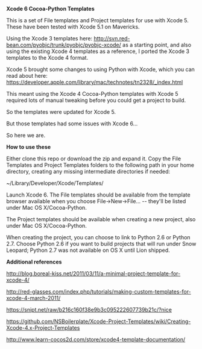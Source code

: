 **Xcode 6 Cocoa-Python Templates**

This is a set of File templates and Project templates for use with Xcode 5. These have been tested with Xcode 5.1 on Mavericks.

Using the Xcode 3 templates here: http://svn.red-bean.com/pyobjc/trunk/pyobjc/pyobjc-xcode/ as a starting point, and also using the existing Xcode 4 templates as a reference, I ported the Xcode 3 templates to the Xcode 4 format.

Xcode 5 brought some changes to using Python with Xcode, which you can read about here: https://developer.apple.com/library/mac/technotes/tn2328/_index.html

This meant using the Xcode 4 Cocoa-Python templates with Xcode 5 required lots of manual tweaking before you could get a project to build.

So the templates were updated for Xcode 5.

But those templates had some issues with Xcode 6...

So here we are.

**How to use these**

Either clone this repo or download the zip and expand it. Copy the File Templates and Project Templates folders to the following path in your home directory, creating any missing intermediate directories if needed:

~/Library/Developer/Xcode/Templates/

Launch Xcode 6. The File templates should be available from the template browser available when you choose File->New->File... -- they'll be listed under Mac OS X/Cocoa-Python.

The Project templates should be available when creating a new project, also under Mac OS X/Cocoa-Python.

When creating the project, you can choose to link to Python 2.6 or Python 2.7.  Choose Python 2.6 if you want to build projects that will run under Snow Leopard; Python 2.7 was not available on OS X until Lion shipped.

**Additional references**

http://blog.boreal-kiss.net/2011/03/11/a-minimal-project-template-for-xcode-4/

http://red-glasses.com/index.php/tutorials/making-custom-templates-for-xcode-4-march-2011/

https://snipt.net/raw/b216c160f38e9b3c095222607739b21c/?nice

https://github.com/NSBoilerplate/Xcode-Project-Templates/wiki/Creating-Xcode-4.x-Project-Templates

http://www.learn-cocos2d.com/store/xcode4-template-documentation/

